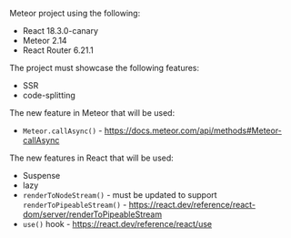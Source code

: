 Meteor project using the following:

- React 18.3.0-canary
- Meteor 2.14
- React Router 6.21.1

The project must showcase the following features:
- SSR
- code-splitting

The new feature in Meteor that will be used:
- `Meteor.callAsync()` - https://docs.meteor.com/api/methods#Meteor-callAsync

The new features in React that will be used:
- Suspense
- lazy
- `renderToNodeStream()` - must be updated to support `renderToPipeableStream()` - https://react.dev/reference/react-dom/server/renderToPipeableStream
- `use()` hook - https://react.dev/reference/react/use
